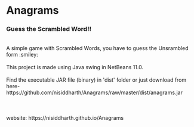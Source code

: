 # Anagrams
### Guess the Scrambled Word!!
<br>
A simple game with Scrambled Words, you have to guess the Unsrambled form :smiley:
<br>
<br>
This project is made using Java swing in NetBeans 11.0.
<br>
<br>
Find the executable JAR file (binary) in 'dist' folder or just download from here-
<br>
https://github.com/nisiddharth/Anagrams/raw/master/dist/anagrams.jar
<br>
<br>
<br>
<br>
website: https://nisiddharth.github.io/Anagrams